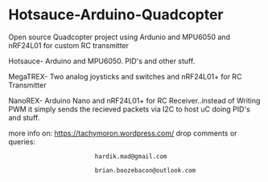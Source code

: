 # Hotsauce-Arduino-Quadcopter
Open source Quadcopter project using Ardunio and MPU6050 and nRF24L01 for custom RC transmitter

Hotsauce- Arduino and MPU6050. PID's and other stuff.

MegaTREX- Two analog joysticks and switches and nRF24L01+ for RC Transmitter

NanoREX-  Arduino Nano and nRF24L01+ for RC Receiver..instead of Writing PWM it simply sends the recieved packets via I2C to host uC doing PID's and stuff.

more info on: https://tachymoron.wordpress.com/
drop comments or queries: 

                            hardik.mad@gmail.com

                            brian.boozebacon@outlook.com
